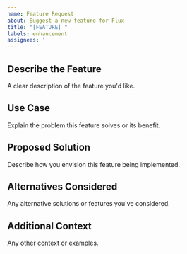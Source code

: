 ```yaml
---
name: Feature Request
about: Suggest a new feature for Flux
title: "[FEATURE] "
labels: enhancement
assignees: ''
---
```


## Describe the Feature
A clear description of the feature you'd like.

## Use Case
Explain the problem this feature solves or its benefit.

## Proposed Solution
Describe how you envision this feature being implemented.

## Alternatives Considered
Any alternative solutions or features you've considered.

## Additional Context
Any other context or examples.
